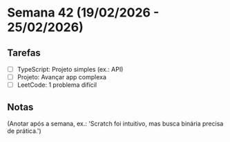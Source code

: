 # Semana 42 (19/02/2026 - 25/02/2026)

## Tarefas
- [ ] TypeScript: Projeto simples (ex.: API)
- [ ] Projeto: Avançar app complexa
- [ ] LeetCode: 1 problema difícil

## Notas
(Anotar após a semana, ex.: 'Scratch foi intuitivo, mas busca binária precisa de prática.')